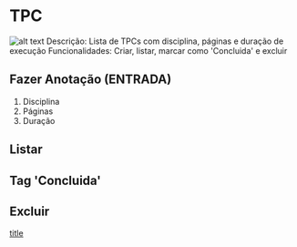 # TPC
![alt text](C:\Users\User\Documents\GitHub\formacao_ucfd10790\public.tpc.jpeg)
Descrição: Lista de TPCs com disciplina, páginas e duração de execução
Funcionalidades: Criar, listar, marcar como 'Concluida' e excluir
## Fazer Anotação (ENTRADA)
1. Disciplina
2. Páginas
3. Duração
## Listar
## Tag 'Concluida'
## Excluir
[title](https://formacaoucfd10790-git-main-andrecastanheira3373.vercel.app/)

